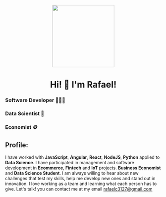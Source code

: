 <p align="center" width="300">
   <img align="center" width="200" src="https://avatars.githubusercontent.com/u/81884585?v=4" />
   
   <h1 align="center">Hi! 👋 I'm Rafael!</h1>
</p>
<h3>Software Developer 👨🏻‍💻</h3>
<h3>Data Scientist 🤖</h3>
<h3>Economist 🪙</h3>

<h2> Profile: </h2>

 I have worked with **JavaScript**, **Angular**, **React**, **NodeJS**, **Python** applied to **Data Science**. I have participated in management and software development in **Ecommerce**, **Fintech** and **IoT** projects. **Business Economist** and **Data Science Student**. I am always willing to hear about new challenges that test my skills, help me develop new ones and stand out in innovation. I love working as a team and learning what each person has to give. Let's talk! you can contact me at my email rafaelc3127@gmail.com


<!--
**rafa3127/rafa3127** is a ✨ _special_ ✨ repository because its `README.md` (this file) appears on your GitHub profile.

Here are some ideas to get you started:

- 🔭 I’m currently working on ...
- 🌱 I’m currently learning ...
- 👯 I’m looking to collaborate on ...
- 🤔 I’m looking for help with ...
- 💬 Ask me about ...
- 📫 How to reach me: ...
- 😄 Pronouns: ...
- ⚡ Fun fact: ...
-->
